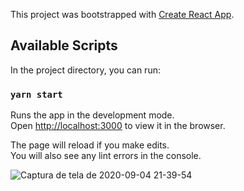 This project was bootstrapped with [Create React App](https://github.com/facebook/create-react-app).

## Available Scripts

In the project directory, you can run:

### `yarn start`

Runs the app in the development mode.<br />
Open [http://localhost:3000](http://localhost:3000) to view it in the browser.

The page will reload if you make edits.<br />
You will also see any lint errors in the console.

![Captura de tela de 2020-09-04 21-39-54](https://user-images.githubusercontent.com/47211806/92293106-40d11b00-eef7-11ea-9a07-771181895c5e.png)